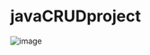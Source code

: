 # javaCRUDproject

![image](https://github.com/gunminy/javaCRUDproject/assets/36985195/3adf0777-ffdf-4048-ad87-b46d91b0f48f)
